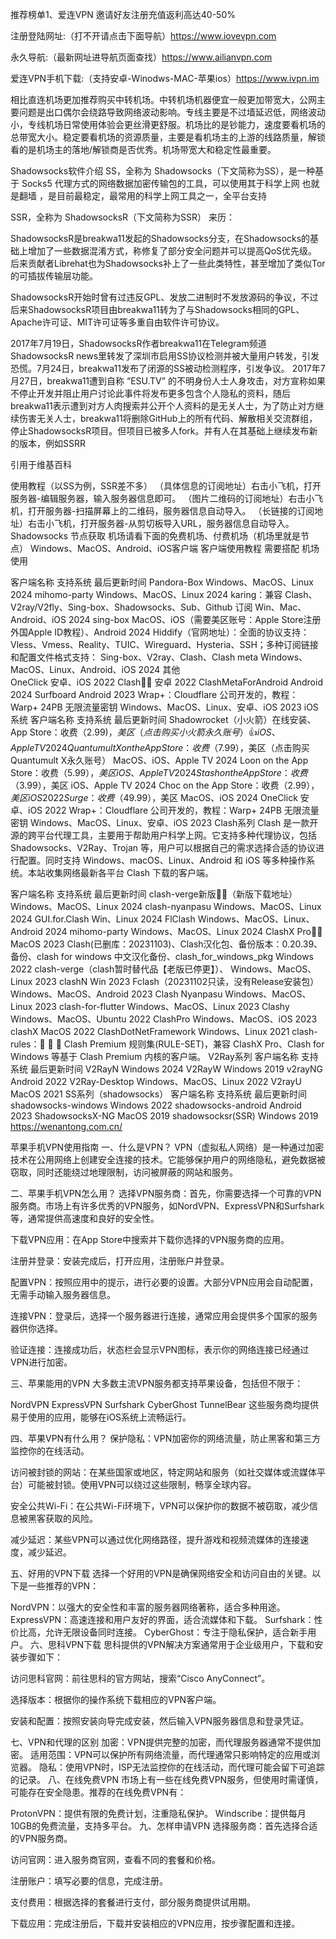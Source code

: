 推荐榜单1、爱连VPN 邀请好友注册充值返利高达40-50% 

注册登陆网址:（打不开请点击下面导航）https://www.iovevpn.com

永久导航:（最新网址进导航页面查找）https://www.ailianvpn.com

爱连VPN手机下载:（支持安卓-Winodws-MAC-苹果ios）https://www.ivpn.im

相比直连机场更加推荐购买中转机场。中转机场机器便宜一般更加带宽大，公网主要问题是出口偶尔会绕路导致网络波动影响。专线主要是不过墙延迟低，网络波动小，专线机场日常使用体验会更丝滑更舒服。机场比的是钞能力，速度要看机场的总带宽大小。稳定要看机场的资源质量，主要是看机场主的上游的线路质量，解锁看的是机场主的落地/解锁商是否优秀。机场带宽大和稳定性最重要。

Shadowsocks软件介绍
SS，全称为 Shadowsocks（下文简称为SS），是一种基于 Socks5 代理方式的网络数据加密传输包的工具，可以使用其于科学上网 也就是翻墙 ，是目前最稳定，最常用的科学上网工具之一，全平台支持

SSR，全称为 ShadowsocksR（下文简称为SSR） 来历：

ShadowsocksR是breakwa11发起的Shadowsocks分支，在Shadowsocks的基础上增加了一些数据混淆方式，称修复了部分安全问题并可以提高QoS优先级。后来贡献者Librehat也为Shadowsocks补上了一些此类特性，甚至增加了类似Tor的可插拔传输层功能。

ShadowsocksR开始时曾有过违反GPL、发放二进制时不发放源码的争议，不过后来ShadowsocksR项目由breakwa11转为了与Shadowsocks相同的GPL、Apache许可证、MIT许可证等多重自由软件许可协议。

2017年7月19日，ShadowsocksR作者breakwa11在Telegram频道ShadowsocksR news里转发了深圳市启用SS协议检测并被大量用户转发，引发恐慌。7月24日，breakwa11发布了闭源的SS被动检测程序，引发争议。 2017年7月27日，breakwa11遭到自称 “ESU.TV” 的不明身份人士人身攻击，对方宣称如果不停止开发并阻止用户讨论此事件将发布更多包含个人隐私的资料，随后breakwa11表示遭到对方人肉搜索并公开个人资料的是无关人士，为了防止对方继续伤害无关人士，breakwa11将删除GitHub上的所有代码、解散相关交流群组，停止ShadowsocksR项目。但项目已被多人fork。并有人在其基础上继续发布新的版本，例如SSRR

引用于维基百科

使用教程（以SS为例，SSR差不多）
（具体信息的订阅地址）右击小飞机，打开服务器-编辑服务器，输入服务器信息即可。
（图片二维码的订阅地址）右击小飞机，打开服务器-扫描屏幕上的二维码，服务器信息自动导入。
（长链接的订阅地址）右击小飞机，打开服务器-从剪切板导入URL，服务器信息自动导入。
Shadowsocks 节点获取
机场请看下面的免费机场、付费机场（机场里就是节点）
Windows、MacOS、Android、iOS客户端
客户端使用教程 需要搭配 机场 使用

客户端名称	支持系统	最后更新时间
Pandora-Box	Windows、MacOS、Linux	2024
mihomo-party	Windows、MacOS、Linux	2024
karing：兼容 Clash、V2ray/V2fly、Sing-box、Shadowsocks、Sub、Github 订阅	Win、Mac、Android、iOS	2024
sing-box	MacOS、iOS（需要美区账号：Apple Store注册外国Apple ID教程）、Android	2024
Hiddify（官网地址）：全面的协议支持：Vless、Vmess、Reality、TUIC、Wireguard、Hysteria、SSH；多种订阅链接和配置文件格式支持： Sing-box、V2ray、Clash、Clash meta	Windows、MacOS、Linux、Android、iOS	2024
其他	
OneClick	安卓、iOS	2022
Clash👍🏻	安卓	2022
ClashMetaForAndroid	Android	2024
Surfboard	Android	2023
Wrap+：Cloudflare 公司开发的，教程：Warp+ 24PB 无限流量密钥	Windows、MacOS、Linux、安卓、iOS	2023
iOS系统
客户端名称	支持系统	最后更新时间
Shadowrocket（小火箭）在线安装、App Store：收费（$2.99)，美区（点击购买小火箭永久账号）👍	iOS、Apple TV	2024
Quantumult X on the App Store：收费（$7.99），美区（点击购买Quantumult X永久账号）	MacOS、iOS、Apple TV	2024
Loon on the App Store：收费（$5.99），美区	iOS、Apple TV	2024
Stash on the App Store：收费（$3.99），美区	iOS、Apple TV	2024
Choc on the App Store：收费（$2.99），美区	iOS	2022
Surge：收费（$49.99），美区	MacOS、iOS	2024
OneClick	安卓、iOS	2022
Wrap+：Cloudflare 公司开发的，教程：Warp+ 24PB 无限流量密钥	Windows、MacOS、Linux、安卓、iOS	2023
Clash系列
Clash 是一款开源的跨平台代理工具，主要用于帮助用户科学上网。它支持多种代理协议，包括 Shadowsocks、V2Ray、Trojan 等，用户可以根据自己的需求选择合适的协议进行配置。同时支持 Windows、macOS、Linux、Android 和 iOS 等多种操作系统。本站收集网络最新各平台 Clash 下载的客户端。

客户端名称	支持系统	最后更新时间
clash-verge新版👍🏻（新版下载地址）	Windows、MacOS、Linux	2024
clash-nyanpasu	Windows、MacOS、Linux	2024
GUI.for.Clash	Win、Linux	2024
FlClash	Windows、MacOS、Linux、Android	2024
mihomo-party	Windows、MacOS、Linux	2024
ClashX Pro👍🏻	MacOS	2023
Clash(已删库：20231103)、Clash汉化包、备份版本：0.20.39、备份、clash for windows 中文汉化备份、clash_for_windows_pkg	Windows	2022
clash-verge（clash暂时替代品【老版已停更】）、	Windows、MacOS、Linux	2023
clashN	Win	2023
Fclash（20231102只读，没有Release安装包）	Windows、MacOS、Android	2023
Clash Nyanpasu	Windows、MacOS、Linux	2023
clash-for-flutter	Windows、MacOS、Linux	2023
Clashy	Windows、MacOS、Ubuntu	2022
ClashPro	Windows、MacOS、iOS	2023
clashX	MacOS	2022
ClashDotNetFramework	Windows、Linux	2021
clash-rules：🦄️ 🎃 👻 Clash Premium 规则集(RULE-SET)，兼容 ClashX Pro、Clash for Windows 等基于 Clash Premium 内核的客户端。
V2Ray系列
客户端名称	支持系统	最后更新时间
V2RayN	Windows	2024
V2RayW	Windows	2019
v2rayNG	Android	2022
V2Ray-Desktop	Windows、MacOS、Linux	2022
V2rayU	MacOS	2021
SS系列（shadowsocks）
客户端名称	支持系统	最后更新时间
shadowsocks-windows	Windows	2022
shadowsocks-android	Android	2023
ShadowsocksX-NG	MacOS	2019
shadowsocksr(SSR)	Windows	2019
https://wenantong.com.cn/

苹果手机VPN使用指南
一、什么是VPN？
VPN（虚拟私人网络）是一种通过加密技术在公用网络上创建安全连接的技术。它能够保护用户的网络隐私，避免数据被窃取，同时还能绕过地理限制，访问被屏蔽的网站和服务。

二、苹果手机VPN怎么用？
选择VPN服务商：首先，你需要选择一个可靠的VPN服务商。市场上有许多优秀的VPN服务，如NordVPN、ExpressVPN和Surfshark等，通常提供高速度和良好的安全性。

下载VPN应用：在App Store中搜索并下载你选择的VPN服务商的应用。

注册并登录：安装完成后，打开应用，注册账户并登录。

配置VPN：按照应用中的提示，进行必要的设置。大部分VPN应用会自动配置，无需手动输入服务器信息。

连接VPN：登录后，选择一个服务器进行连接，通常应用会提供多个国家的服务器供你选择。

验证连接：连接成功后，状态栏会显示VPN图标，表示你的网络连接已经通过VPN进行加密。

三、苹果能用的VPN
大多数主流VPN服务都支持苹果设备，包括但不限于：

NordVPN
ExpressVPN
Surfshark
CyberGhost
TunnelBear
这些服务商均提供易于使用的应用，能够在iOS系统上流畅运行。

四、苹果VPN有什么用？
保护隐私：VPN加密你的网络流量，防止黑客和第三方监控你的在线活动。

访问被封锁的网站：在某些国家或地区，特定网站和服务（如社交媒体或流媒体平台）可能被封锁。使用VPN可以绕过这些限制，畅享全球内容。

安全公共Wi-Fi：在公共Wi-Fi环境下，VPN可以保护你的数据不被窃取，减少信息被黑客获取的风险。

减少延迟：某些VPN可以通过优化网络路径，提升游戏和视频流媒体的连接速度，减少延迟。

五、好用的VPN下载
选择一个好用的VPN是确保网络安全和访问自由的关键。以下是一些推荐的VPN：

NordVPN：以强大的安全性和丰富的服务器网络著称，适合多种用途。
ExpressVPN：高速连接和用户友好的界面，适合流媒体和下载。
Surfshark：性价比高，允许无限设备同时连接。
CyberGhost：专注于隐私保护，适合新手用户。
六、思科VPN下载
思科提供的VPN解决方案通常用于企业级用户，下载和安装步骤如下：

访问思科官网：前往思科的官方网站，搜索“Cisco AnyConnect”。

选择版本：根据你的操作系统下载相应的VPN客户端。

安装和配置：按照安装向导完成安装，然后输入VPN服务器信息和登录凭证。

七、VPN和代理的区别
加密：VPN提供完整的加密，而代理服务器通常不提供加密。
适用范围：VPN可以保护所有网络流量，而代理通常只影响特定的应用或浏览器。
隐私：使用VPN时，ISP无法监控你的在线活动，而代理可能会留下可追踪的记录。
八、在线免费VPN
市场上有一些在线免费VPN服务，但使用时需谨慎，可能存在安全隐患。推荐的在线免费VPN有：

ProtonVPN：提供有限的免费计划，注重隐私保护。
Windscribe：提供每月10GB的免费流量，支持多平台。
九、怎样申请VPN
选择服务商：首先选择合适的VPN服务商。

访问官网：进入服务商官网，查看不同的套餐和价格。

注册账户：填写必要的信息，完成注册。

支付费用：根据选择的套餐进行支付，部分服务商提供试用期。

下载应用：完成注册后，下载并安装相应的VPN应用，按步骤配置和连接。
